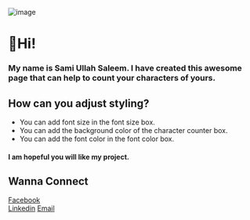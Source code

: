 ![image](https://user-images.githubusercontent.com/54318487/128631380-55c8a60f-99d1-4886-8870-d818fa4a4156.png)
# 👋Hi! 
### My name is Sami Ullah Saleem. I have created this awesome page that can help to count your characters of yours. 
## How can you adjust styling?
* You can add font size in the font size box.
* You can add the background color of the character counter box. 
* You can add the font color in the font color box.  

#### I am hopeful you will like my project. 
## Wanna Connect  
[Facebook]("www.facebook.com/samiullah.saleem.5036")  
[Linkedin]("www.linkedin.com/in/samiullahsaleem/")
[Email]("samiullah1701734@gmail.com")
